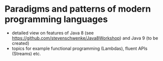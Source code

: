 # Paradigms and patterns of modern programming languages
- detailed view on features of Java 8 (see https://github.com/stevenschwenke/Java8Workshop) and Java 9 (to be created)
- topics for example functional programming (Lambdas), fluent APIs (Streams) etc.